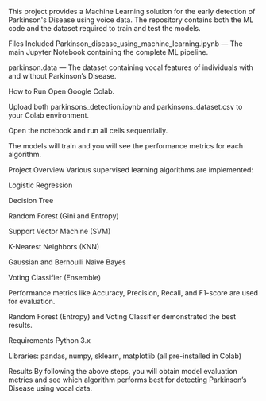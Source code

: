 This project provides a Machine Learning solution for the early detection of Parkinson's Disease using voice data. The repository contains both the ML code and the dataset required to train and test the models.

Files Included
Parkinson_disease_using_machine_learning.ipynb — The main Jupyter Notebook containing the complete ML pipeline.

parkinson.data — The dataset containing vocal features of individuals with and without Parkinson’s Disease.

How to Run
Open Google Colab.

Upload both parkinsons_detection.ipynb and parkinsons_dataset.csv to your Colab environment.

Open the notebook and run all cells sequentially.

The models will train and you will see the performance metrics for each algorithm.

Project Overview
Various supervised learning algorithms are implemented:

Logistic Regression

Decision Tree

Random Forest (Gini and Entropy)

Support Vector Machine (SVM)

K-Nearest Neighbors (KNN)

Gaussian and Bernoulli Naive Bayes

Voting Classifier (Ensemble)

Performance metrics like Accuracy, Precision, Recall, and F1-score are used for evaluation.

Random Forest (Entropy) and Voting Classifier demonstrated the best results.

Requirements
Python 3.x

Libraries: pandas, numpy, sklearn, matplotlib (all pre-installed in Colab)

Results
By following the above steps, you will obtain model evaluation metrics and see which algorithm performs best for detecting Parkinson’s Disease using vocal data.

